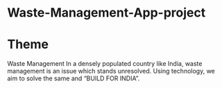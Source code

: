 # Waste-Management-App-project
# Theme
Waste Management In a densely populated country like India, waste management is an issue which stands unresolved. Using technology, we aim to solve the same and “BUILD FOR INDIA”.